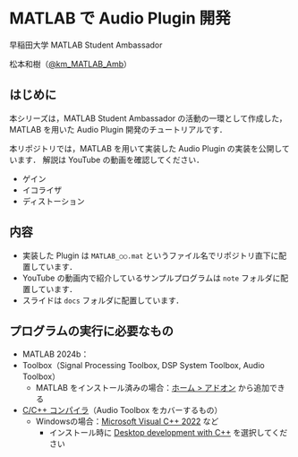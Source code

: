 # MATLAB で Audio Plugin 開発

早稲田大学 MATLAB Student Ambassador

松本和樹（[@km_MATLAB_Amb](https://x.com/km_MATLAB_Amb)）

## はじめに
本シリーズは，MATLAB Student Ambassador の活動の一環として作成した，
MATLAB を用いた Audio Plugin 開発のチュートリアルです．

本リポジトリでは，MATLAB を用いて実装した Audio Plugin の実装を公開しています．
解説は YouTube の動画を確認してください．
* ゲイン
* イコライザ
* ディストーション

## 内容
* 実装した Plugin は `MATLAB_○○.mat` というファイル名でリポジトリ直下に配置しています．
* YouTube の動画内で紹介しているサンプルプログラムは `note` フォルダに配置しています．
* スライドは `docs` フォルダに配置しています．

## プログラムの実行に必要なもの
* MATLAB 2024b：
* Toolbox（Signal Processing Toolbox, DSP System Toolbox, Audio Toolbox）
  * MATLAB をインストール済みの場合：[ホーム > アドオン](https://jp.mathworks.com/products/matlab/add-on-explorer.html) から追加できる
* [C/C++ コンパイラ](https://jp.mathworks.com/support/req操作画面rements/supported-compilers.html)（Audio Toolbox をカバーするもの）
  * Windowsの場合：[Microsoft Visual C++ 2022](https://jp.mathworks.com/matlabcentral/fileexchange/52848-matlab-support-for-mingw-w64-c-c-fortran-compiler) など
    * インストール時に [Desktop development with C++](https://jp.mathworks.com/matlabcentral/answers/443349-how-do-i-install-visual-studio-for-use-with-matlab-simulink) を選択してください
